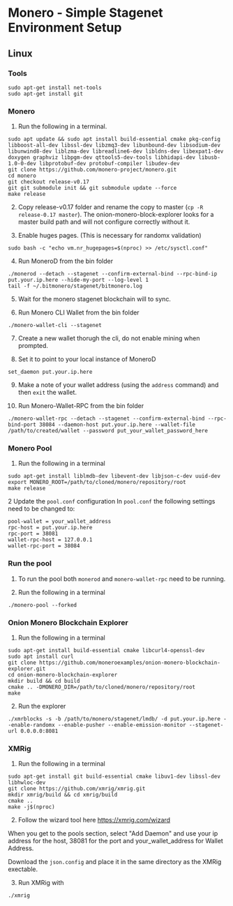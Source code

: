 # Monero - Simple Stagenet Environment Setup

## Linux

### Tools

```
sudo apt-get install net-tools
sudo apt-get install git
```

### Monero

1. Run the following in a terminal.
```
sudo apt update && sudo apt install build-essential cmake pkg-config libboost-all-dev libssl-dev libzmq3-dev libunbound-dev libsodium-dev libunwind8-dev liblzma-dev libreadline6-dev libldns-dev libexpat1-dev doxygen graphviz libpgm-dev qttools5-dev-tools libhidapi-dev libusb-1.0-0-dev libprotobuf-dev protobuf-compiler libudev-dev
git clone https://github.com/monero-project/monero.git
cd monero
git checkout release-v0.17
git git submodule init && git submodule update --force
make release
```
2. Copy release-v0.17 folder and rename the copy to master (`cp -R release-0.17 master`). The onion-monero-block-explorer looks for a master build path and will not configure correctly without it.

3. Enable huges pages. (This is necessary for randomx validation)
```
sudo bash -c "echo vm.nr_hugepages=$(nproc) >> /etc/sysctl.conf"
```

4. Run MoneroD from the bin folder
```
./monerod --detach --stagenet --confirm-external-bind --rpc-bind-ip put.your.ip.here --hide-my-port --log-level 1
tail -f ~/.bitmonero/stagenet/bitmonero.log
```

5. Wait for the monero stagenet blockchain will to sync.

6. Run Monero CLI Wallet from the bin folder
```
./monero-wallet-cli --stagenet
```

7. Create a new wallet thorugh the cli, do not enable mining when prompted.

8. Set it to point to your local instance of MoneroD
```
set_daemon put.your.ip.here
```

9. Make a note of your wallet address (using the `address` command) and then `exit` the wallet.

10. Run Monero-Wallet-RPC from the bin folder
```
./monero-wallet-rpc --detach --stagenet --confirm-external-bind --rpc-bind-port 38084 --daemon-host put.your.ip.here --wallet-file /path/to/created/wallet --password put_your_wallet_password_here
```

### Monero Pool

1. Run the following in a terminal
```
sudo apt-get install liblmdb-dev libevent-dev libjson-c-dev uuid-dev
export MONERO_ROOT=/path/to/cloned/monero/repository/root
make release
```

2 Update the `pool.conf` configuration
In `pool.conf` the following settings need to be changed to:
```
pool-wallet = your_wallet_address
rpc-host = put.your.ip.here
rpc-port = 38081
wallet-rpc-host = 127.0.0.1
wallet-rpc-port = 38084
```

### Run the pool

1. To run the pool both `monerod` and `monero-wallet-rpc` need to be running.

2. Run the following in a terminal
```
./monero-pool --forked
```

### Onion Monero Blockchain Explorer

1. Run the following in a terminal
```
sudo apt-get install build-essential cmake libcurl4-openssl-dev
sudo apt install curl
git clone https://github.com/moneroexamples/onion-monero-blockchain-explorer.git
cd onion-monero-blockchain-explorer
mkdir build && cd build
cmake .. -DMONERO_DIR=/path/to/cloned/monero/repository/root
make
```

2. Run the explorer
```
./xmrblocks -s -b /path/to/monero/stagenet/lmdb/ -d put.your.ip.here --enable-randomx --enable-pusher --enable-emission-monitor --stagenet-url 0.0.0.0:8081
```

### XMRig

1. Run the following in a terminal
```
sudo apt-get install git build-essential cmake libuv1-dev libssl-dev libhwloc-dev
git clone https://github.com/xmrig/xmrig.git
mkdir xmrig/build && cd xmrig/build
cmake ..
make -j$(nproc)
```

2. Follow the wizard tool here https://xmrig.com/wizard

When you get to the pools section, select "Add Daemon" and use your ip address for the host, 38081 for the port and your_wallet_address for Wallet Address.

Download the `json.config` and place it in the same directory as the XMRig exectable.

3. Run XMRig with
```
./xmrig
```
